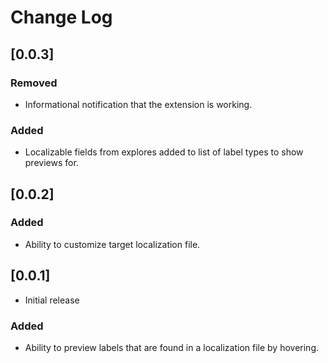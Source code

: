 # Change Log

## [0.0.3]

### Removed
- Informational notification that the extension is working.

### Added
- Localizable fields from explores added to list of label types to show previews for.

## [0.0.2]

### Added
- Ability to customize target localization file.

## [0.0.1]

- Initial release

### Added
- Ability to preview labels that are found in a localization file by hovering.
